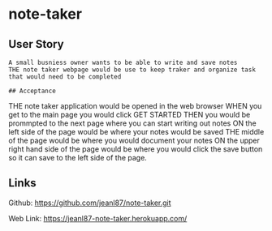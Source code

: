 # note-taker

## User Story

```
A small busniess owner wants to be able to write and save notes
THE note taker webpage would be use to keep traker and organize task that would need to be completed

## Acceptance

```

THE note taker application would be opened in the web browser
WHEN you get to the main page you would click GET STARTED
THEN you would be prommpted to the next page where you can start writing out notes
ON the left side of the page would be where your notes would be saved
THE middle of the page would be where you would document your notes
ON the upper right hand side of the page would be where you would click the save button so it can save to the left side of the page.

## Links

Github: https://github.com/jeanl87/note-taker.git

Web Link: https://jeanl87-note-taker.herokuapp.com/
